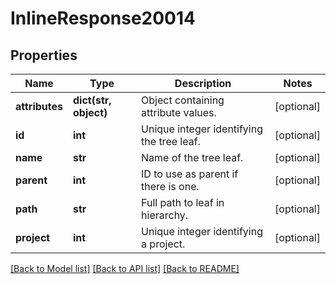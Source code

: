 # InlineResponse20014

## Properties
Name | Type | Description | Notes
------------ | ------------- | ------------- | -------------
**attributes** | **dict(str, object)** | Object containing attribute values. | [optional] 
**id** | **int** | Unique integer identifying the tree leaf. | [optional] 
**name** | **str** | Name of the tree leaf. | [optional] 
**parent** | **int** | ID to use as parent if there is one. | [optional] 
**path** | **str** | Full path to leaf in hierarchy. | [optional] 
**project** | **int** | Unique integer identifying a project. | [optional] 

[[Back to Model list]](../README.md#documentation-for-models) [[Back to API list]](../README.md#documentation-for-api-endpoints) [[Back to README]](../README.md)

